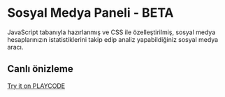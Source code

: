 # Sosyal Medya Paneli - **BETA**
JavaScript tabanıyla hazırlanmış ve CSS ile özelleştirilmiş, sosyal medya hesaplarınızın istatistiklerini takip edip analiz yapabildiğiniz sosyal medya aracı.

## Canlı önizleme
[Try it on PLAYCODE](https://1196822.playcode.io/)
